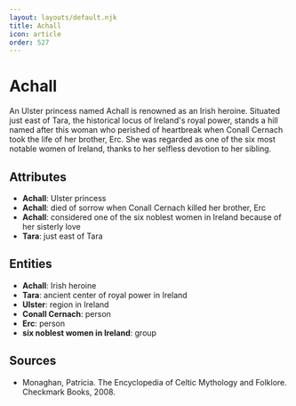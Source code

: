 ```yaml
---
layout: layouts/default.njk
title: Achall
icon: article
order: 527
---
```

# Achall

An Ulster princess named Achall is renowned as an Irish heroine. Situated just east of Tara, the historical locus of Ireland's royal power, stands a hill named after this woman who perished of heartbreak when Conall Cernach took the life of her brother, Erc. She was regarded as one of the six most notable women of Ireland, thanks to her selfless devotion to her sibling.

## Attributes

- **Achall**: Ulster princess
- **Achall**: died of sorrow when Conall Cernach killed her brother, Erc
- **Achall**: considered one of the six noblest women in Ireland because of her sisterly love
- **Tara**: just east of Tara

## Entities

- **Achall**: Irish heroine
- **Tara**: ancient center of royal power in Ireland
- **Ulster**: region in Ireland
- **Conall Cernach**: person
- **Erc**: person
- **six noblest women in Ireland**: group

## Sources

- Monaghan, Patricia. The Encyclopedia of Celtic Mythology and Folklore. Checkmark Books, 2008.

